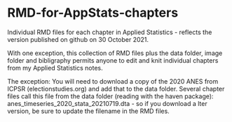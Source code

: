 # RMD-for-AppStats-chapters

Individual RMD files for each chapter in Applied Statistics - reflects the version published on github on 30 October 2021.

With one exception, this collection of RMD files plus the  data folder, image folder and bibligraphy permits anyone to edit and knit individual chapters from my Applied Statistics notes.

The exception:  You will need to download a copy of the 2020 ANES from ICPSR (electionstudies.org) and add that to the data folder.  Several chapter files call this file from the data folder (reading with the haven package):  anes_timeseries_2020_stata_20210719.dta - so if you download a lter version, be sure to update the filename in the RMD files. 

